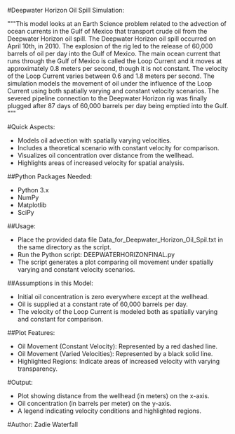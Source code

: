 #Deepwater Horizon Oil Spill Simulation:

"""This model looks at an Earth Science problem related to the advection of ocean currents in the Gulf of Mexico 
that transport crude oil from the Deepwater Horizon oil spill. The Deepwater Horizon oil spill occurred on 
April 10th, in 2010. The explosion of the rig led to the release of 60,000 barrels of oil per day into the Gulf of Mexico. 
The main ocean current that runs through the Gulf of Mexico is called the Loop Current and it moves at approximately 
0.8 meters per second, though it is not constant. The velocity of the Loop Current varies between 0.6 and 1.8 meters per second. 
The simulation models the movement of oil under the influence of the Loop Current using both spatially varying and constant velocity scenarios. 
The severed pipeline connection to the Deepwater Horizon rig was finally plugged after 87 days of 60,000 barrels per day being emptied into the Gulf.
"""

#Quick Aspects:
- Models oil advection with spatially varying velocities.
- Includes a theoretical scenario with constant velocity for comparison.
- Visualizes oil concentration over distance from the wellhead.
- Highlights areas of increased velocity for spatial analysis.


##Python Packages Needed:
- Python 3.x
- NumPy
- Matplotlib
- SciPy

##Usage:
- Place the provided data file Data_for_Deepwater_Horizon_Oil_Spil.txt in the same directory as the script.
- Run the Python script: DEEPWATERHORIZONFINAL.py
- The script generates a plot comparing oil movement under spatially varying and constant velocity scenarios.

##Assumptions in this Model:
- Initial oil concentration is zero everywhere except at the wellhead.
- Oil is supplied at a constant rate of 60,000 barrels per day.
- The velocity of the Loop Current is modeled both as spatially varying and constant for comparison.

##Plot Features:
- Oil Movement (Constant Velocity): Represented by a red dashed line.
- Oil Movement (Varied Velocities): Represented by a black solid line.
- Highlighted Regions: Indicate areas of increased velocity with varying transparency.

#Output:
- Plot showing distance from the wellhead (in meters) on the x-axis.
- Oil concentration (in barrels per meter) on the y-axis.
- A legend indicating velocity conditions and highlighted regions.

#Author:
Zadie Waterfall 















